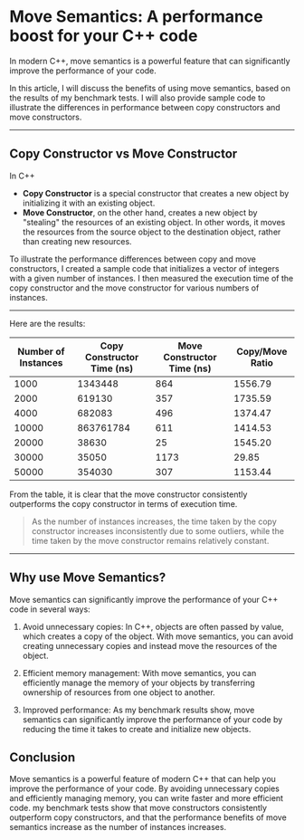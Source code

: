 # Move Semantics: A performance boost for your C++ code

In modern C++, move semantics is a powerful feature that can significantly improve the performance of your code. 

In this article, I will discuss the benefits of using move semantics, based on the results of my benchmark tests. I will also provide sample code to illustrate the differences in performance between copy constructors and move constructors.
<hr>

## Copy Constructor vs Move Constructor

In C++
- **Copy Constructor** is a special constructor that creates a new object by initializing it with an existing object. 
- **Move Constructor**, on the other hand, creates a new object by "stealing" the resources of an existing object. In other words, it moves the resources from the source object to the destination object, rather than creating new resources.

To illustrate the performance differences between copy and move constructors, I created a sample code that initializes a vector of integers with a given number of instances. I then measured the execution time of the copy constructor and the move constructor for various numbers of instances. 
<hr>
Here are the results: <br>

| Number of Instances | Copy Constructor Time (ns) | Move Constructor Time (ns) | Copy/Move Ratio |
|---------------------|---------------------------|-----------------------------|-----------------|
| 1000                | 1343448                   | 864                         | 1556.79         |
| 2000                | 619130                    | 357                         | 1735.59         |
| 4000                | 682083                    | 496                         | 1374.47         |
| 10000               | 863761784                 | 611                         | 1414.53         |
| 20000               | 38630                     | 25                          | 1545.20         |
| 30000               | 35050                     | 1173                        | 29.85           |
| 50000               | 354030                    | 307                         | 1153.44         |

From the table, it is clear that the move constructor consistently outperforms the copy constructor in terms of execution time. 

> As the number of instances increases, the time taken by the copy constructor increases inconsistently due to some outliers, while the time taken by the move constructor remains relatively constant.

<hr>

## Why use Move Semantics?

Move semantics can significantly improve the performance of your C++ code in several ways:

1. Avoid unnecessary copies: In C++, objects are often passed by value, which creates a copy of the object. With move semantics, you can avoid creating unnecessary copies and instead move the resources of the object.

2. Efficient memory management: With move semantics, you can efficiently manage the memory of your objects by transferring ownership of resources from one object to another.

3. Improved performance: As my benchmark results show, move semantics can significantly improve the performance of your code by reducing the time it takes to create and initialize new objects.

## Conclusion

Move semantics is a powerful feature of modern C++ that can help you improve the performance of your code. By avoiding unnecessary copies and efficiently managing memory, you can write faster and more efficient code. my benchmark tests show that move constructors consistently outperform copy constructors, and that the performance benefits of move semantics increase as the number of instances increases.